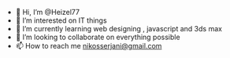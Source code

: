 - 👋 Hi, I’m @Heizel77
- 👀 I’m interested on IT things
- 🌱 I’m currently learning web designing , javascript and 3ds max 
- 💞️ I’m looking to collaborate on everything possible
- 📫 How to reach me nikosserjani@gmail.com
<!---
Heizel1337/Heizel1337 is a ✨ special ✨ repository because its `README.md` (this file) appears on your GitHub profile.
You can click the Preview link to take a look at your changes.
--->
